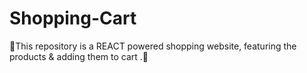 # Shopping-Cart
🚀This repository is a REACT powered shopping website, featuring the products &amp; adding them to cart .🛒

